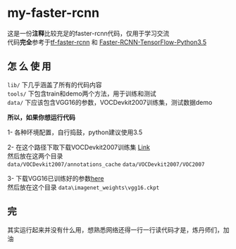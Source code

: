 # my-faster-rcnn  

这是一份**注释**比较充足的faster-rcnn代码，仅用于学习交流  
代码**完全**参考于[tf-faster-rcnn](https://github.com/endernewton/tf-faster-rcnn) 和 [Faster-RCNN-TensorFlow-Python3.5](https://github.com/dBeker/Faster-RCNN-TensorFlow-Python3.5)

## 怎 么 使 用  
 
`lib/` 下几乎涵盖了所有的代码内容   
`tools/` 下包含train和demo两个方法，用于训练和测试   
`data/` 下应该包含VGG16的参数，VOCDevkit2007训练集，测试数据demo  

**所以，如果你想运行代码**  

1- 各种环境配置，自行捣鼓，python建议使用3.5

2- 在这个路径下取下载VOCDevkit2007训练集 [Link]( https://github.com/rbgirshick/py-faster-rcnn#beyond-the-demo-installation-for-training-and-testing-models)  
然后放在这两个目录   
`data/VOCDevkit2007/annotations_cache`
`data/VOCDevkit2007/VOC2007`

3- 下载VGG16已训练好的参数[here](http://download.tensorflow.org/models/vgg_16_2016_08_28.tar.gz)   
然后放在这个目录 `data\imagenet_weights\vgg16.ckpt`


## 完

其实运行起来并没有什么用，想熟悉网络还得一行一行读代码才是，炼丹师们，加油
